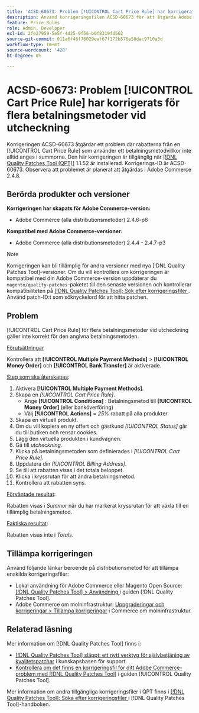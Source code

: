 ```yaml
---
title: 'ACSD-60673: Problem [!UICONTROL Cart Price Rule] har korrigerats för flera betalningsmetoder vid utcheckning'
description: Använd korrigeringsfilen ACSD-60673 för att åtgärda Adobe Commerce-problemet där rabatterna från en [!UICONTROL Cart Price Rule] som använder ett betalningsmetodvillkor inte alltid anges i summorna.
feature: Price Rules
role: Admin, Developer
exl-id: 2fe27959-5e5f-4d25-9f56-b0f8319fd562
source-git-commit: 011a6f46f76029eaf67f172b576e58dac9710a3d
workflow-type: tm+mt
source-wordcount: '428'
ht-degree: 0%

---
```


# ACSD-60673: Problem [!UICONTROL Cart Price Rule] har korrigerats för flera betalningsmetoder vid utcheckning

Korrigeringen ACSD-60673 åtgärdar ett problem där rabatterna från en [!UICONTROL Cart Price Rule] som använder ett betalningsmetodvillkor inte alltid anges i summorna. Den här korrigeringen är tillgänglig när [[!DNL Quality Patches Tool (QPT)]](https://experienceleague.adobe.com/en/docs/commerce-operations/tools/quality-patches-tool/quality-patches-tool-to-self-serve-quality-patches) 1.1.52 är installerad. Korrigerings-ID är ACSD-60673. Observera att problemet är planerat att åtgärdas i Adobe Commerce 2.4.8.

## Berörda produkter och versioner

**Korrigeringen har skapats för Adobe Commerce-version:**

* Adobe Commerce (alla distributionsmetoder) 2.4.6-p6

**Kompatibel med Adobe Commerce-versioner:**

* Adobe Commerce (alla distributionsmetoder) 2.4.4 - 2.4.7-p3

>[!NOTE]
>
>Korrigeringen kan bli tillämplig för andra versioner med nya [!DNL Quality Patches Tool]-versioner. Om du vill kontrollera om korrigeringen är kompatibel med din Adobe Commerce-version uppdaterar du `magento/quality-patches`-paketet till den senaste versionen och kontrollerar kompatibiliteten på [[!DNL Quality Patches Tool]: Sök efter korrigeringsfiler ](https://experienceleague.adobe.com/tools/commerce-quality-patches/index.html). Använd patch-ID:t som söknyckelord för att hitta patchen.

## Problem

[!UICONTROL Cart Price Rule] för flera betalningsmetoder vid utcheckning gäller inte korrekt för den angivna betalningsmetoden.

<u>Förutsättningar</u>

Kontrollera att **[!UICONTROL Multiple Payment Methods]** > **[!UICONTROL Money Order]** och **[!UICONTROL Bank Transfer]** är aktiverade.

<u>Steg som ska återskapas</u>:

1. Aktivera **[!UICONTROL Multiple Payment Methods]**.
1. Skapa en *[!UICONTROL Cart Price Rule]*.
   * Ange **[!UICONTROL Conditions]** : Betalningsmetod till **[!UICONTROL Money Order]** (eller banköverföring)
   * Välj **[!UICONTROL Actions]** = *25%* rabatt på alla produkter
1. Skapa en virtuell produkt.
1. Om du vill kopiera en ny offert och gästkund *[!UICONTROL Status]* går du till butiken och rensar cookies.
1. Lägg den virtuella produkten i kundvagnen.
1. Gå till *utcheckning*.
1. Klicka på betalningsmetoden som definierades i *[!UICONTROL Cart Price Rule]*.
1. Uppdatera din *[!UICONTROL Billing Address]*.
1. Se till att rabatten visas i det totala beloppet.
1. Klicka i kryssrutan för att ändra betalningsmetod.
1. Kontrollera att rabatten syns.

<u>Förväntade resultat</u>:

Rabatten visas i *Summor* när du har markerat kryssrutan för att växla till en tillämplig betalningsmetod.

<u>Faktiska resultat</u>:

Rabatten visas inte i *Totals*.

## Tillämpa korrigeringen

Använd följande länkar beroende på distributionsmetod för att tillämpa enskilda korrigeringsfiler:

* Lokal användning för Adobe Commerce eller Magento Open Source: [[!DNL Quality Patches Tool] > Användning ](/help/tools/quality-patches-tool/usage.md) i guiden [!DNL Quality Patches Tool].
* Adobe Commerce om molninfrastruktur: [Uppgraderingar och korrigeringar > Tillämpa korrigeringar](https://experienceleague.adobe.com/docs/commerce-cloud-service/user-guide/develop/upgrade/apply-patches.html) i Commerce om molninfrastruktur.

## Relaterad läsning

Mer information om [!DNL Quality Patches Tool] finns i:

* [[!DNL Quality Patches Tool] släppt: ett nytt verktyg för självbetjäning av kvalitetspatchar](https://experienceleague.adobe.com/en/docs/commerce-operations/tools/quality-patches-tool/quality-patches-tool-to-self-serve-quality-patches) i kunskapsbasen för support.
* [Kontrollera om det finns en korrigeringsfil för ditt Adobe Commerce-problem med  [!DNL Quality Patches Tool]](/help/tools/quality-patches-tool/patches-available-in-qpt/check-patch-for-magento-issue-with-magento-quality-patches.md) i guiden [!UICONTROL Quality Patches Tool].

Mer information om andra tillgängliga korrigeringsfiler i QPT finns i [[!DNL Quality Patches Tool]: Söka efter korrigeringsfiler ](https://experienceleague.adobe.com/tools/commerce-quality-patches/index.html) i [!DNL Quality Patches Tool]-handboken.
